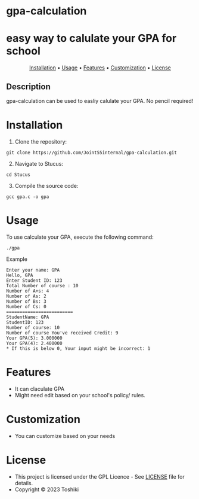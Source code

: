 # gpa-calculation
 easy way to calulate your GPA for school
 ===========================================
<p align="center">
  <a href="#installation">Installation</a> •
  <a href="#usage">Usage</a> •
  <a href="#features">Features</a> •
  <a href="#customization">Customization</a> •
  <a href="#license">License</a>
</p> 

## Description
gpa-calculation can be used to easliy calulate your GPA. No pencil required!

# Installation
1. Clone the repository:
```console
git clone https://github.com/Joint55internal/gpa-calculation.git
```
2. Navigate to Stucus:
```console
cd Stucus
```
3. Compile the source code:
```console
gcc gpa.c -o gpa
```
# Usage
To use calculate your GPA, execute the following command:
```console
./gpa
```
Example 
```
Enter your name: GPA
Hello, GPA
Enter Student ID: 123
Total Number of course : 10
Number of A+s: 4
Number of As: 2
Number of Bs: 3
Number of Cs: 0
=========================
StudentName: GPA
StudentID: 123
Number of course: 10
Number of course You've received Credit: 9
Your GPA(5): 3.000000
Your GPA(4): 2.400000
* If this is below 0, Your imput might be incorrect: 1
```
# Features

- It can claculate GPA
- Might need edit based on your school's policy/ rules. 

# Customization
- You can customize based on your needs

# License

- This project is licensed under the GPL Licence - See [LICENSE](/LICENSE) file for details.
- Copyright © 2023 Toshiki
